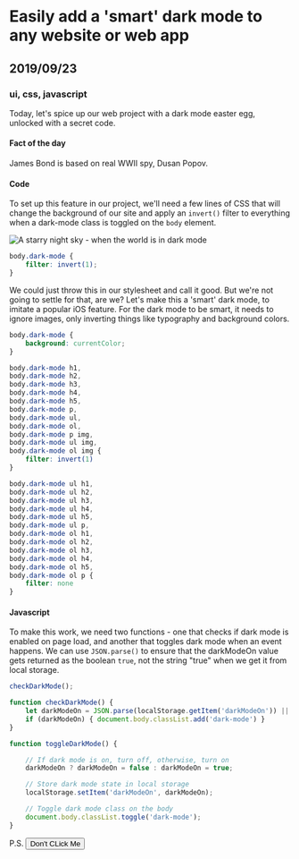 # Easily add a 'smart' dark mode to any website or web app
## 2019/09/23
### ui, css, javascript

Today, let's spice up our web project with a dark mode easter egg, unlocked with a secret code.

#### Fact of the day
James Bond is based on real WWII spy, Dusan Popov.

#### Code
To set up this feature in our project, we'll need a few lines of CSS that will change the background of our site and apply an `invert()` filter to everything when a dark-mode class is toggled on the `body` element.

![A starry night sky - when the world is in dark mode](/_images/blog/starry-sky.jpg)

```css
body.dark-mode {
    filter: invert(1);
}
```

We could just throw this in our stylesheet and call it good. But we're not going to settle for that, are we? Let's make this a 'smart' dark mode, to imitate a popular iOS feature. For the dark mode to be smart, it needs to ignore images, only inverting things like typography and background colors.

```css
body.dark-mode {
    background: currentColor;
}

body.dark-mode h1,
body.dark-mode h2,
body.dark-mode h3,
body.dark-mode h4,
body.dark-mode h5,
body.dark-mode p,
body.dark-mode ul,
body.dark-mode ol,
body.dark-mode p img,
body.dark-mode ul img,
body.dark-mode ol img {
    filter: invert(1)
}

body.dark-mode ul h1,
body.dark-mode ul h2,
body.dark-mode ul h3,
body.dark-mode ul h4,
body.dark-mode ul h5,
body.dark-mode ul p,
body.dark-mode ol h1,
body.dark-mode ol h2,
body.dark-mode ol h3,
body.dark-mode ol h4,
body.dark-mode ol h5,
body.dark-mode ol p {
    filter: none
}
```

#### Javascript
To make this work, we need two functions - one that checks if dark mode is enabled on page load, and another that toggles dark mode when an event happens. We can use `JSON.parse()` to ensure that the darkModeOn value gets returned as the boolean `true`, not the string "true" when we get it from local storage.

```javascript
checkDarkMode();

function checkDarkMode() {
    let darkModeOn = JSON.parse(localStorage.getItem('darkModeOn')) || false;
    if (darkModeOn) { document.body.classList.add('dark-mode') }
}

function toggleDarkMode() {

    // If dark mode is on, turn off, otherwise, turn on
    darkModeOn ? darkModeOn = false : darkModeOn = true;

    // Store dark mode state in local storage
    localStorage.setItem('darkModeOn', darkModeOn);

    // Toggle dark mode class on the body
    document.body.classList.toggle('dark-mode');
}
```

P.S. <button onclick="toggleDarkMode()">Don't CLick Me</button>